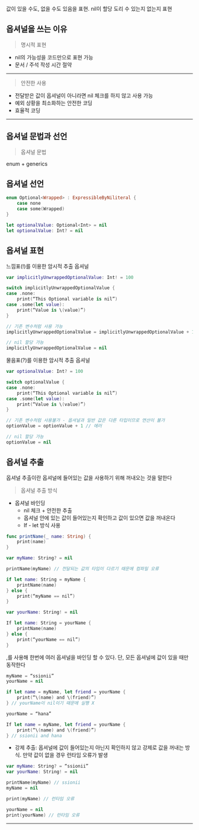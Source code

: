 값이 있을 수도, 없을 수도 있음을 표현. nil이 할당 도리 수 있는지 없는지 표현

## 옵셔널을 쓰는 이유

> 명시적 표현
> 
- nil의 가능성을 코드만으로 표현 가능
- 문서 / 주석 작성 시간 절약

---

> 안전한 사용
> 
- 전달받은 값이 옵셔널이 아니라면 nil 체크를 하지 않고 사용 가능
- 예외 상황을 최소화하는 안전한 코딩
- 효율적 코딩

---

## 옵셔널 문법과 선언

> 옵셔널 문법
> 

enum + generics

## 옵셔널 선언

```swift
enum Optional<Wrapped> : ExpressibleByNiliteral {
	case none
	case some(Wrapped) 
}

let optionalValue: Optional<Int> = nil
let optionalValue: Int? = nil
```

## 옵셔널 표현

느낌표(!)를 이용한 암시적 추출 옵셔널

```swift
var implicitlyUnwrappedOptionalValue: Int! = 100

switch implicitlyUnwrappedOptionalValue {
case .none:
	print(“This Optional variable is nil”)
case .some(let value):
	print(“Value is \(value)”)
} 

// 기존 변수처럼 사용 가능
implicitlyUnwrappedOptionalValue = implicitlyUnwrappedOptionalValue + 1

// nil 할당 가능
implicitlyUnwrappedOptionalValue = nil
```

물음표(?)를 이용한 암시적 추출 옵셔널

```swift
var optionalValue: Int? = 100

switch optionalValue {
case .none:
	print(“This Optional variable is nil”)
case .some(let value):
	print(“Value is \(value)”)
}

// 기존 변수처럼 사용불가 - 옵셔널과 일반 값은 다른 타입이므로 연산이 불가
optionValue = optionValue + 1 // 에러

// nil 할당 가능
optionValue = nil
```

## 옵셔널 추출

옵셔널 추출이란 옵셔널에 들어있는 값을 사용하기 위해 꺼내오는 것을 말한다

> 옵셔널 추출 방식
> 
- 옵셔널 바인딩
    - nil 체크 + 안전한 추출
    - 옵셔널 안에 있는 값이 들어있는지 확인하고 값이 있으면 값을 꺼내온다
    - If - let 방식 사용

```swift
func printName(_ name: String) {
	print(name)
}

var myName: String? = nil

printName(myName) // 전달되는 값의 타입이 다르기 때문에 컴파일 오류

if let name: String = myName {
	printName(name)
} else {
	print(“myName == nil”)
}

var yourName: String! = nil

If let name: String = yourName {
	printName(name)
} else {
	print(“yourName == nil”) 
}
```

,를 사용해 한번에 여러 옵셔널을 바인딩 할 수 있다. 단, 모든 옵셔널에 값이 있을 때만 동작한다

```swift
myName = “ssionii”
yourName = nil

if let name = myName, let friend = yourName {
	print(“\(name) and \(friend)”)
} // yourName이 nil이기 때문에 실행 X

yourName = “hana”

If let name = myName, let friend = yourName {
	print(“\(name) and \(friend)”)
} // ssionii and hana
```

- 강제 추출: 옵셔널에 값이 들어있는지 아닌지 확인하지 않고 강제로 값을 꺼내는 방식. 만약 값이 없을 경우 런타임 오류가 발생

```swift
var myName: String? = “ssionii”
var yourName: String! = nil

printName(myName) // ssionii
myName = nil

print(myName) // 런타임 오류

yourName = nil
print(yourName) // 런타임 오류
```

---